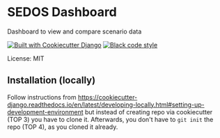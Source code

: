 # SEDOS Dashboard

Dashboard to view and compare scenario data

[![Built with Cookiecutter Django](https://img.shields.io/badge/built%20with-Cookiecutter%20Django-ff69b4.svg?logo=cookiecutter)](https://github.com/cookiecutter/cookiecutter-django/)
[![Black code style](https://img.shields.io/badge/code%20style-black-000000.svg)](https://github.com/ambv/black)

License: MIT

## Installation (locally)

Follow instructions from https://cookiecutter-django.readthedocs.io/en/latest/developing-locally.html#setting-up-development-environment
but instead of creating repo via cookiecutter (TOP 3) you have to clone it. Afterwards, you don't have to `git init` the repo (TOP 4), as you cloned it already.
